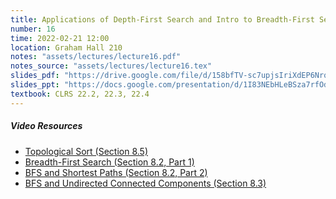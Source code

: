 ```yaml
---
title: Applications of Depth-First Search and Intro to Breadth-First Search
number: 16
time: 2022-02-21 12:00
location: Graham Hall 210
notes: "assets/lectures/lecture16.pdf"
notes_source: "assets/lectures/lecture16.tex"
slides_pdf: "https://drive.google.com/file/d/158bfTV-sc7upjsIriXdEP6Nrq-EYPt8Q/view?usp=sharing"
slides_ppt: "https://docs.google.com/presentation/d/1I83NEbHLeBSza7rfOdnOSEP-LoV_DShwYj-k8nbb3ys/edit?usp=sharing"
textbook: CLRS 22.2, 22.3, 22.4
---
```


##### Video Resources

- [Topological Sort (Section 8.5)](https://www.youtube.com/watch?v=ozso3xxkVGU&list=PLEGCF-WLh2RJ5W-pt-KE9GUArTDzVwL1P&index=8)
- [Breadth-First Search (Section 8.2, Part 1)](https://www.youtube.com/watch?v=73qCvXsYkfk&list=PLEGCF-WLh2RJ5W-pt-KE9GUArTDzVwL1P&index=4)
- [BFS and Shortest Paths (Section 8.2, Part 2)](https://www.youtube.com/watch?v=AhEZ4yjkVxA&list=PLEGCF-WLh2RJ5W-pt-KE9GUArTDzVwL1P&index=5)
- [BFS and Undirected Connected Components (Section 8.3)](https://www.youtube.com/watch?v=vHqaiQlOzOw&list=PLEGCF-WLh2RJ5W-pt-KE9GUArTDzVwL1P&index=6)
